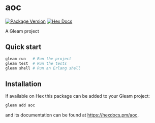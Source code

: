 # aoc

[![Package Version](https://img.shields.io/hexpm/v/aoc)](https://hex.pm/packages/aoc)
[![Hex Docs](https://img.shields.io/badge/hex-docs-ffaff3)](https://hexdocs.pm/aoc/)

A Gleam project

## Quick start

```sh
gleam run   # Run the project
gleam test  # Run the tests
gleam shell # Run an Erlang shell
```

## Installation

If available on Hex this package can be added to your Gleam project:

```sh
gleam add aoc
```

and its documentation can be found at <https://hexdocs.pm/aoc>.
